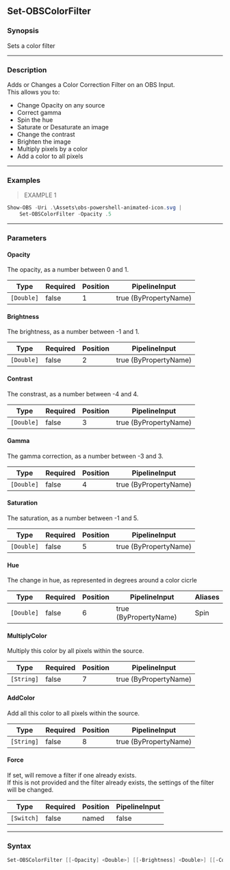 Set-OBSColorFilter
------------------




### Synopsis
Sets a color filter



---


### Description

Adds or Changes a Color Correction Filter on an OBS Input.    
This allows you to:    
* Change Opacity on any source    
* Correct gamma    
* Spin the hue    
* Saturate or Desaturate an image    
* Change the contrast    
* Brighten the image    
* Multiply pixels by a color    
* Add a color to all pixels



---


### Examples
> EXAMPLE 1

```PowerShell
Show-OBS -Uri .\Assets\obs-powershell-animated-icon.svg |    
    Set-OBSColorFilter -Opacity .5
```


---


### Parameters
#### **Opacity**

The opacity, as a number between 0 and 1.






|Type      |Required|Position|PipelineInput        |
|----------|--------|--------|---------------------|
|`[Double]`|false   |1       |true (ByPropertyName)|



#### **Brightness**

The brightness, as a number between -1 and 1.






|Type      |Required|Position|PipelineInput        |
|----------|--------|--------|---------------------|
|`[Double]`|false   |2       |true (ByPropertyName)|



#### **Contrast**

The constrast, as a number between -4 and 4.






|Type      |Required|Position|PipelineInput        |
|----------|--------|--------|---------------------|
|`[Double]`|false   |3       |true (ByPropertyName)|



#### **Gamma**

The gamma correction, as a number between -3 and 3.






|Type      |Required|Position|PipelineInput        |
|----------|--------|--------|---------------------|
|`[Double]`|false   |4       |true (ByPropertyName)|



#### **Saturation**

The saturation, as a number between -1 and 5.






|Type      |Required|Position|PipelineInput        |
|----------|--------|--------|---------------------|
|`[Double]`|false   |5       |true (ByPropertyName)|



#### **Hue**

The change in hue, as represented in degrees around a color cicrle






|Type      |Required|Position|PipelineInput        |Aliases|
|----------|--------|--------|---------------------|-------|
|`[Double]`|false   |6       |true (ByPropertyName)|Spin   |



#### **MultiplyColor**

Multiply this color by all pixels within the source.






|Type      |Required|Position|PipelineInput        |
|----------|--------|--------|---------------------|
|`[String]`|false   |7       |true (ByPropertyName)|



#### **AddColor**

Add all this color to all pixels within the source.






|Type      |Required|Position|PipelineInput        |
|----------|--------|--------|---------------------|
|`[String]`|false   |8       |true (ByPropertyName)|



#### **Force**

If set, will remove a filter if one already exists.    
If this is not provided and the filter already exists, the settings of the filter will be changed.






|Type      |Required|Position|PipelineInput|
|----------|--------|--------|-------------|
|`[Switch]`|false   |named   |false        |





---


### Syntax
```PowerShell
Set-OBSColorFilter [[-Opacity] <Double>] [[-Brightness] <Double>] [[-Contrast] <Double>] [[-Gamma] <Double>] [[-Saturation] <Double>] [[-Hue] <Double>] [[-MultiplyColor] <String>] [[-AddColor] <String>] [-Force] [<CommonParameters>]
```
